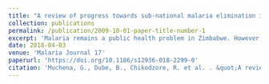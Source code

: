 ```yaml
---
title: "A review of progress towards sub-national malaria elimination in Matabeleland South Province, Zimbabwe"
collection: publications
permalink: /publication/2009-10-01-paper-title-number-1
excerpt: 'Malaria remains a public health problem in Zimbabwe. However, malaria elimination has become a foreseeable prospect with Matabeleland South Province making significant gains towards halting local malaria transmission. This study reviews malaria elimination progress and challenges to date utilizing the World Health Organization’s Malaria Programme Review framework. Matabeleland South province has set precedence for targeting sub-national malaria elimination in Zimbabwe. This experience may prove useful for national scale up. There is need to improve surveillance, foci response and intensification of activities to halt residual malaria transmission in Beitbridge District.'
date: 2018-04-03
venue: 'Malaria Journal 17'
paperurl: 'https://doi.org/10.1186/s12936-018-2299-0'
citation: 'Muchena, G., Dube, B., Chikodzore, R. et al. . &quot;A review of progress towards sub-national malaria elimination in Matabeleland South Province, Zimbabwe.&quot; <i>Malaria Journal 17</i>. 1(1).'
---
```

